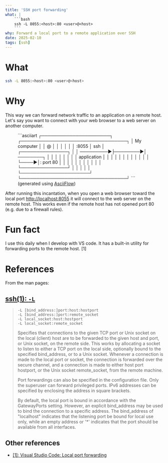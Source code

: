 ```yaml
---
title: 'SSH port forwarding'
what: |
    ```bash
    ssh -L 8055:<host>:80 <user>@<host>
    ```
why: Forward a local port to a remote application over SSH
date: 2025-02-10
tags: [ssh]
---
```


# What
```bash
ssh -L 8055:<host>:80 <user>@<host>
```

# Why
This way we can forward network traffic to an application on a remote host. Let's say you want to connect with your web browser to a web server on another computer.

<figure class="image" markdown="1">
```asciiart
┌──────────────────────┐         ┌──────────────────────────────────┐
│     My computer      │         │           <user>@<host>          │
│                      │         │                                  │
│             :8055    │  ssh    │               ┌───────────────┐  │
│            ─────────►├────────►│ ────────┐     │               │  │
│                      │         │         │     │  application  │  │
│                      │         │         │     │               │  │
│                      │         │         └────►│: port 80      │  │
│                      │         │               │               │  │
│                      │         │               └───────────────┘  │
│                      │         │                                  │
└──────────────────────┘         └──────────────────────────────────┘
```
<figurecaption>(generated using <a href="https://asciiflow.com">AsciiFlow</a>)</figurecaption>
</figure>

After running this incantation, when you open a web browser toward the local port <http://localhost:8055> it will connect to the web server on the remote host. This works even if the remote host has not opened port 80 (e.g. due to a firewall rules).

# Fun fact

I use this daily when I develop with VS code. It has a built-in utility for forwarding ports to the remote host. [1]

# References
From the man pages:

## [ssh(1): `-L`](https://man7.org/linux/man-pages/man1/ssh.1.html)
>    ```
>    -L [bind_address:]port:host:hostport
>    -L [bind_address:]port:remote_socket
>    -L local_socket:host:hostport
>    -L local_socket:remote_socket
>    ```
> Specifies that connections to the given TCP port or Unix socket on the local (client) host are to be
> forwarded to the given host and port, or Unix socket, on the remote side.  This works by allocating a
> socket to listen to either a TCP port on the local side, optionally bound to the specified
> bind_address, or to a Unix socket.  Whenever a connection is made to the local port or socket, the
> connection is forwarded over the secure channel, and a connection is made to either host port
> hostport, or the Unix socket remote_socket, from the remote machine.
>
> Port forwardings can also be specified in the configuration file.  Only the superuser can forward
> privileged ports.  IPv6 addresses can be specified by enclosing the address in square brackets.
>
> By default, the local port is bound in accordance with the GatewayPorts setting.  However, an explicit
> bind_address may be used to bind the connection to a specific address.  The bind_address of
> "localhost" indicates that the listening port be bound for local use only, while an empty address or
> '*' indicates that the port should be available from all interfaces.
>

## Other references
* [[1]\: Visual Studio Code: Local port forwarding][vscode]

<!-- References !-->
[vscode]: https://code.visualstudio.com/docs/editor/port-forwarding